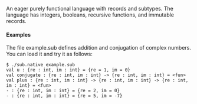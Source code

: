 An eager purely functional language with records and subtypes.  The
language has integers, booleans, recursive functions, and immutable
records.

#### Examples

The file example.sub defines addition and conjugation of complex numbers.
You can load it and try it as follows:

    $ ./sub.native example.sub 
    val u : {re : int, im : int} = {re = 1, im = 0}
    val conjugate : {re : int, im : int} -> {re : int, im : int} = <fun>
    val plus : {re : int, im : int} -> {re : int, im : int} -> {re : int, im : int} = <fun>
    - : {re : int, im : int} = {re = 2, im = 0}
    - : {re : int, im : int} = {re = 5, im = -7}
